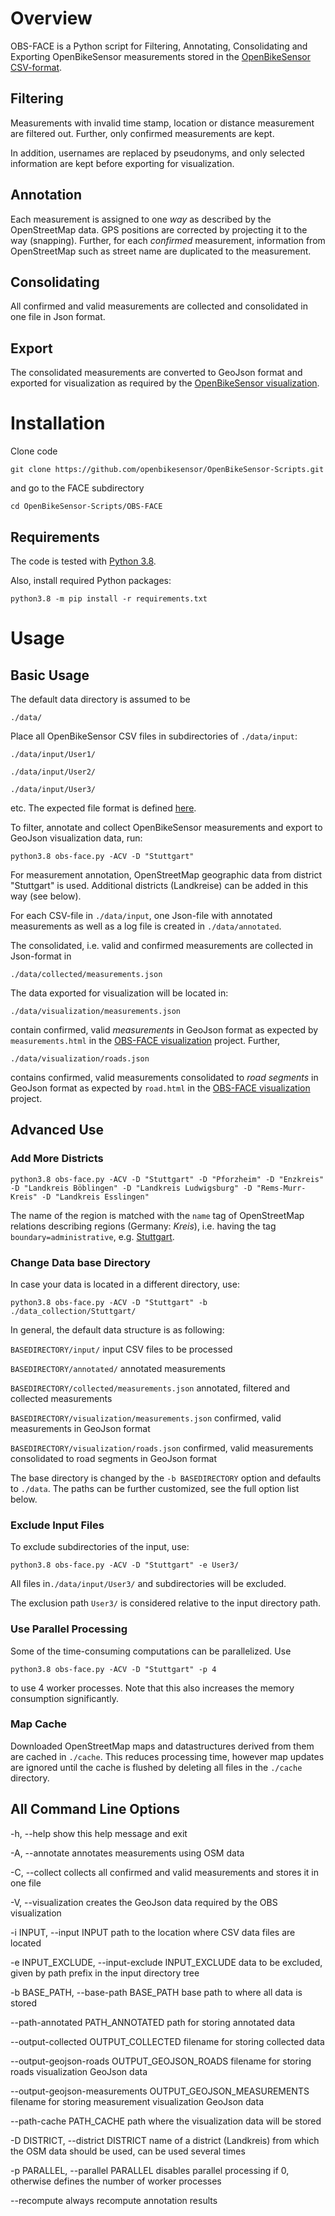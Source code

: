 # Overview
OBS-FACE is a Python script for Filtering, Annotating, Consolidating and Exporting OpenBikeSensor measurements stored in the
[OpenBikeSensor CSV-format](https://github.com/openbikesensor/OpenBikeSensorFirmware/blob/master/docs/software/firmware/csv_format.mdhttps://github.com/openbikesensor/OpenBikeSensorFirmware/blob/master/docs/software/firmware/csv_format.md).

## Filtering
Measurements with invalid time stamp, location or distance measurement are filtered out. Further, only confirmed measurements are kept.

In addition, usernames are replaced by pseudonyms, and only selected information are kept before exporting for visualization.

## Annotation
Each measurement is assigned to one _way_ as described by the OpenStreetMap data. GPS positions are corrected by 
projecting it to the way (snapping). Further, for each *confirmed* measurement, information from OpenStreetMap such as street name are duplicated to the measurement.

## Consolidating
All confirmed and valid measurements are collected and consolidated in one file in Json format.

## Export
The consolidated measurements are converted to GeoJson format and exported for visualization as required by the [OpenBikeSensor visualization](https://github.com/openbikesensor/OpenBikeSensor-Scripts/tree/main/OBS-FACE-Visualization).

# Installation
Clone code

 `git clone https://github.com/openbikesensor/OpenBikeSensor-Scripts.git`

and go to the FACE subdirectory

 `cd OpenBikeSensor-Scripts/OBS-FACE`

## Requirements
The code is tested with [Python 3.8](https://www.python.org/downloads/release/python-380/).

Also, install required Python packages:

`python3.8 -m pip install -r requirements.txt `

# Usage

## Basic Usage
The default data directory is assumed to be

`./data/`

Place all OpenBikeSensor CSV files in subdirectories of `./data/input`: 

`./data/input/User1/`

`./data/input/User2/`

`./data/input/User3/`

etc. The expected file format is defined [here](https://github.com/openbikesensor/OpenBikeSensorFirmware/blob/master/docs/software/firmware/csv_format.md). 

To filter, annotate and collect OpenBikeSensor measurements and export to GeoJson visualization data, run:

`python3.8 obs-face.py -ACV -D "Stuttgart" ` 

For measurement annotation, OpenStreetMap geographic data from district "Stuttgart" is used. Additional districts (Landkreise) can be added in this way (see below).

For each CSV-file in `./data/input`, one Json-file with annotated measurements as well as a log file is created in `./data/annotated`.

The consolidated, i.e. valid and confirmed measurements are collected in Json-format in

`./data/collected/measurements.json`

The data exported for visualization will be located in:

`./data/visualization/measurements.json`

contain confirmed, valid *measurements* in GeoJson format as expected by `measurements.html` in the [OBS-FACE visualization](https://github.com/openbikesensor/OpenBikeSensor-Scripts/tree/main/OBS-FACE-Visualization) project. 
Further,

`./data/visualization/roads.json` 

contains confirmed, valid measurements consolidated to *road segments* in GeoJson format as expected 
by `road.html` in the [OBS-FACE visualization](https://github.com/openbikesensor/OpenBikeSensor-Scripts/tree/main/OBS-FACE-Visualization) project.



## Advanced Use
### Add More Districts

`python3.8 obs-face.py -ACV -D "Stuttgart" -D "Pforzheim" -D "Enzkreis" -D "Landkreis Böblingen" -D "Landkreis Ludwigsburg" -D "Rems-Murr-Kreis" -D "Landkreis Esslingen"`

The name of the region is matched with the `name` tag of OpenStreetMap relations describing regions (Germany: *Kreis*), 
i.e. having the tag `boundary=administrative`, e.g. [Stuttgart](https://www.openstreetmap.org/relation/2793104). 

### Change Data base Directory
In case your data is located in a different directory, use:

`python3.8 obs-face.py -ACV -D "Stuttgart" -b ./data_collection/Stuttgart/` 

In general, the default data structure is as following:

`BASEDIRECTORY/input/` input CSV files to be processed

`BASEDIRECTORY/annotated/` annotated measurements

`BASEDIRECTORY/collected/measurements.json` annotated, filtered and collected measurements

`BASEDIRECTORY/visualization/measurements.json` confirmed, valid measurements in GeoJson format 

`BASEDIRECTORY/visualization/roads.json` confirmed, valid measurements consolidated to road segments in GeoJson format

The base directory is changed by the `-b BASEDIRECTORY` option and defaults to `./data`. The paths can be further customized, see the full option list below.

### Exclude Input Files
To exclude subdirectories of the input, use:

`python3.8 obs-face.py -ACV -D "Stuttgart" -e User3/` 

All files in`./data/input/User3/` and subdirectories will be excluded.

The exclusion path `User3/` is considered relative to the input directory path.

### Use Parallel Processing
Some of the time-consuming computations can be parallelized. Use

`python3.8 obs-face.py -ACV -D "Stuttgart" -p 4`

to use 4 worker processes. Note that this also increases the memory consumption significantly. 

### Map Cache
Downloaded OpenStreetMap maps and datastructures derived from them are cached in `./cache`. 
This reduces processing time, however map updates are ignored until the cache is flushed by deleting all files in the `./cache` directory.

## All Command Line Options
  -h, --help            show this help message and exit
 
  -A, --annotate        annotates measurements using OSM data
 
  -C, --collect         collects all confirmed and valid measurements and stores it in one file
 
  -V, --visualization   creates the GeoJson data required by the OBS visualization
 
  -i INPUT, --input INPUT
                        path to the location where CSV data files are located
 
  -e INPUT_EXCLUDE, --input-exclude INPUT_EXCLUDE
                        data to be excluded, given by path prefix in the input directory tree
 
  -b BASE_PATH, --base-path BASE_PATH
                        base path to where all data is stored
 
  --path-annotated PATH_ANNOTATED
                        path for storing annotated data
 
  --output-collected OUTPUT_COLLECTED
                        filename for storing collected data
 
  --output-geojson-roads OUTPUT_GEOJSON_ROADS
                        filename for storing roads visualization GeoJson data
 
  --output-geojson-measurements OUTPUT_GEOJSON_MEASUREMENTS
                        filename for storing measurement visualization GeoJson data
 
  --path-cache PATH_CACHE
                        path where the visualization data will be stored
 
  -D DISTRICT, --district DISTRICT
                        name of a district (Landkreis) from which the OSM data should be used, can be used several times
 
  -p PARALLEL, --parallel PARALLEL
                        disables parallel processing if 0, otherwise defines the number of worker processes
 
  --recompute           always recompute annotation results
